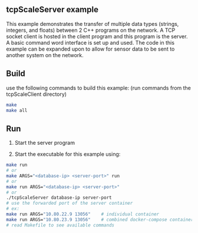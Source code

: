 ## tcpScaleServer example
This example demonstrates the transfer of multiple data types (strings, integers, and floats) between 2 C++ programs on the network. A TCP socket client is hosted in the client program and this program is the server. A basic command word interface is set up and used. The code in this example can be expanded upon to allow for sensor data to be sent to another system on the network.

## Build
use the following commands to build this example:
(run commands from the tcpScaleClient directory)
```bash
make
make all
```

## Run
1. Start the server program

2. Start the executable for this example using:
```bash
make run
# or
make ARGS="<database-ip> <server-port>" run
# or
make run ARGS="<database-ip> <server-port>"
# or 
./tcpScaleServer database-ip server-port
# use the forwarded port of the server container
# ex:
make run ARGS="10.80.22.9 13056"    # individual container 
make run ARGS="10.80.23.9 13056"    # combined docker-compose container
# read Makefile to see available commands
```




